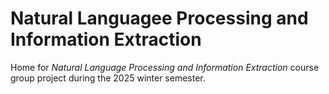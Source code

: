 # Natural Languagee Processing and Information Extraction
Home for *Natural Language Processing and Information Extraction* course group project during the 2025 winter semester.
